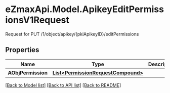 # eZmaxApi.Model.ApikeyEditPermissionsV1Request
Request for PUT /1/object/apikey/{pkiApikeyID}/editPermissions

## Properties

Name | Type | Description | Notes
------------ | ------------- | ------------- | -------------
**AObjPermission** | [**List&lt;PermissionRequestCompound&gt;**](PermissionRequest.md) |  | 

[[Back to Model list]](../README.md#documentation-for-models) [[Back to API list]](../README.md#documentation-for-api-endpoints) [[Back to README]](../README.md)

